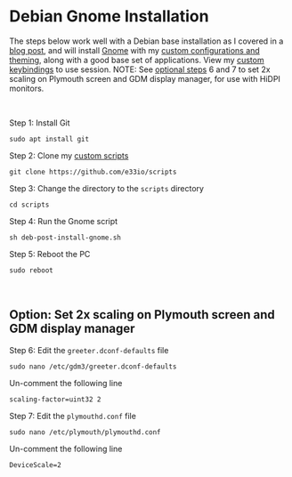 # Debian Gnome Installation

The steps below work well with a Debian base installation as I covered in a [blog post](https://e33.io/913), and will install [Gnome](https://www.gnome.org) with my [custom configurations and theming](https://github.com/e33io/opt-dots), along with a good base set of applications. View my [custom keybindings](https://github.com/e33io/reference-wiki/tree/main/keybindings/gnome-keybindings.md) to use session. NOTE: See [optional steps](https://github.com/e33io/reference-wiki/tree/main/installation-docs/debian-gnome-installation.md#optional-disable-2x-scaling-on-plymouth-screen-and-gdm-display-manager) 6 and 7 to set 2x scaling on Plymouth screen and GDM display manager, for use with HiDPI monitors.

&nbsp;

Step 1: Install Git
```
sudo apt install git
```

Step 2: Clone my [custom scripts](https://github.com/e33io/scripts)
```
git clone https://github.com/e33io/scripts
```

Step 3: Change the directory to the `scripts` directory
```
cd scripts
```

Step 4: Run the Gnome script
```
sh deb-post-install-gnome.sh
```

Step 5: Reboot the PC
```
sudo reboot
```

&nbsp;

## Option: Set 2x scaling on Plymouth screen and GDM display manager

Step 6: Edit the `greeter.dconf-defaults` file
```
sudo nano /etc/gdm3/greeter.dconf-defaults
```

Un-comment the following line
```
scaling-factor=uint32 2
```

Step 7: Edit the `plymouthd.conf` file
```
sudo nano /etc/plymouth/plymouthd.conf
```

Un-comment the following line
```
DeviceScale=2
```

&nbsp;
